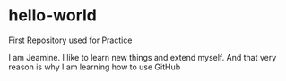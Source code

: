 # hello-world
First Repository used for Practice

I am Jeamine. I like to learn new things and extend myself. 
And that very reason is why I am learning how to use GitHub
